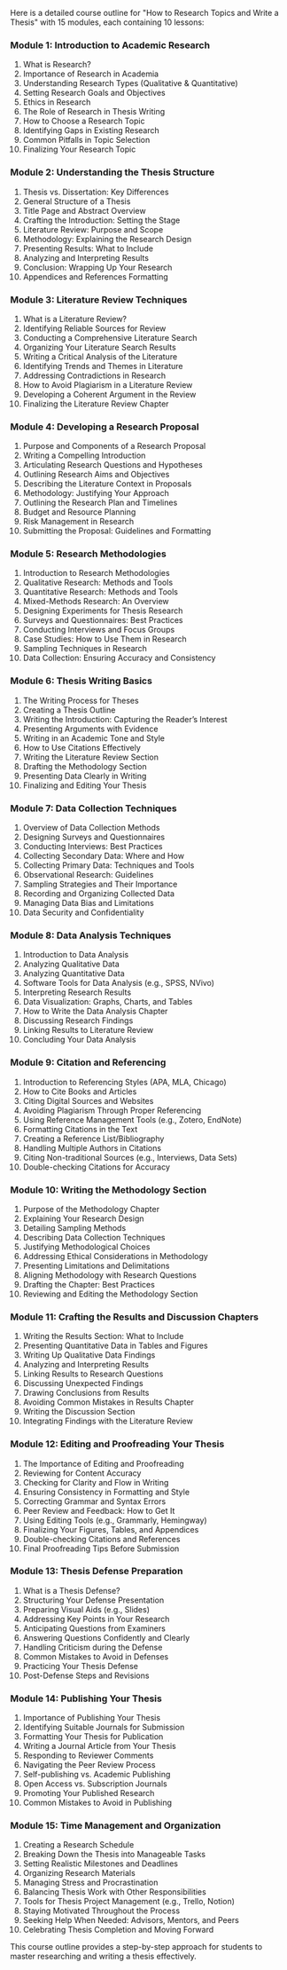 Here is a detailed course outline for "How to Research Topics and Write a Thesis" with 15 modules, each containing 10 lessons:

### **Module 1: Introduction to Academic Research**
1. What is Research? 
2. Importance of Research in Academia
3. Understanding Research Types (Qualitative & Quantitative)
4. Setting Research Goals and Objectives
5. Ethics in Research
6. The Role of Research in Thesis Writing
7. How to Choose a Research Topic
8. Identifying Gaps in Existing Research
9. Common Pitfalls in Topic Selection
10. Finalizing Your Research Topic

### **Module 2: Understanding the Thesis Structure**
1. Thesis vs. Dissertation: Key Differences
2. General Structure of a Thesis
3. Title Page and Abstract Overview
4. Crafting the Introduction: Setting the Stage
5. Literature Review: Purpose and Scope
6. Methodology: Explaining the Research Design
7. Presenting Results: What to Include
8. Analyzing and Interpreting Results
9. Conclusion: Wrapping Up Your Research
10. Appendices and References Formatting

### **Module 3: Literature Review Techniques**
1. What is a Literature Review?
2. Identifying Reliable Sources for Review
3. Conducting a Comprehensive Literature Search
4. Organizing Your Literature Search Results
5. Writing a Critical Analysis of the Literature
6. Identifying Trends and Themes in Literature
7. Addressing Contradictions in Research
8. How to Avoid Plagiarism in a Literature Review
9. Developing a Coherent Argument in the Review
10. Finalizing the Literature Review Chapter

### **Module 4: Developing a Research Proposal**
1. Purpose and Components of a Research Proposal
2. Writing a Compelling Introduction
3. Articulating Research Questions and Hypotheses
4. Outlining Research Aims and Objectives
5. Describing the Literature Context in Proposals
6. Methodology: Justifying Your Approach
7. Outlining the Research Plan and Timelines
8. Budget and Resource Planning
9. Risk Management in Research
10. Submitting the Proposal: Guidelines and Formatting

### **Module 5: Research Methodologies**
1. Introduction to Research Methodologies
2. Qualitative Research: Methods and Tools
3. Quantitative Research: Methods and Tools
4. Mixed-Methods Research: An Overview
5. Designing Experiments for Thesis Research
6. Surveys and Questionnaires: Best Practices
7. Conducting Interviews and Focus Groups
8. Case Studies: How to Use Them in Research
9. Sampling Techniques in Research
10. Data Collection: Ensuring Accuracy and Consistency

### **Module 6: Thesis Writing Basics**
1. The Writing Process for Theses
2. Creating a Thesis Outline
3. Writing the Introduction: Capturing the Reader’s Interest
4. Presenting Arguments with Evidence
5. Writing in an Academic Tone and Style
6. How to Use Citations Effectively
7. Writing the Literature Review Section
8. Drafting the Methodology Section
9. Presenting Data Clearly in Writing
10. Finalizing and Editing Your Thesis

### **Module 7: Data Collection Techniques**
1. Overview of Data Collection Methods
2. Designing Surveys and Questionnaires
3. Conducting Interviews: Best Practices
4. Collecting Secondary Data: Where and How
5. Collecting Primary Data: Techniques and Tools
6. Observational Research: Guidelines
7. Sampling Strategies and Their Importance
8. Recording and Organizing Collected Data
9. Managing Data Bias and Limitations
10. Data Security and Confidentiality

### **Module 8: Data Analysis Techniques**
1. Introduction to Data Analysis
2. Analyzing Qualitative Data
3. Analyzing Quantitative Data
4. Software Tools for Data Analysis (e.g., SPSS, NVivo)
5. Interpreting Research Results
6. Data Visualization: Graphs, Charts, and Tables
7. How to Write the Data Analysis Chapter
8. Discussing Research Findings
9. Linking Results to Literature Review
10. Concluding Your Data Analysis

### **Module 9: Citation and Referencing**
1. Introduction to Referencing Styles (APA, MLA, Chicago)
2. How to Cite Books and Articles
3. Citing Digital Sources and Websites
4. Avoiding Plagiarism Through Proper Referencing
5. Using Reference Management Tools (e.g., Zotero, EndNote)
6. Formatting Citations in the Text
7. Creating a Reference List/Bibliography
8. Handling Multiple Authors in Citations
9. Citing Non-traditional Sources (e.g., Interviews, Data Sets)
10. Double-checking Citations for Accuracy

### **Module 10: Writing the Methodology Section**
1. Purpose of the Methodology Chapter
2. Explaining Your Research Design
3. Detailing Sampling Methods
4. Describing Data Collection Techniques
5. Justifying Methodological Choices
6. Addressing Ethical Considerations in Methodology
7. Presenting Limitations and Delimitations
8. Aligning Methodology with Research Questions
9. Drafting the Chapter: Best Practices
10. Reviewing and Editing the Methodology Section

### **Module 11: Crafting the Results and Discussion Chapters**
1. Writing the Results Section: What to Include
2. Presenting Quantitative Data in Tables and Figures
3. Writing Up Qualitative Data Findings
4. Analyzing and Interpreting Results
5. Linking Results to Research Questions
6. Discussing Unexpected Findings
7. Drawing Conclusions from Results
8. Avoiding Common Mistakes in Results Chapter
9. Writing the Discussion Section
10. Integrating Findings with the Literature Review

### **Module 12: Editing and Proofreading Your Thesis**
1. The Importance of Editing and Proofreading
2. Reviewing for Content Accuracy
3. Checking for Clarity and Flow in Writing
4. Ensuring Consistency in Formatting and Style
5. Correcting Grammar and Syntax Errors
6. Peer Review and Feedback: How to Get It
7. Using Editing Tools (e.g., Grammarly, Hemingway)
8. Finalizing Your Figures, Tables, and Appendices
9. Double-checking Citations and References
10. Final Proofreading Tips Before Submission

### **Module 13: Thesis Defense Preparation**
1. What is a Thesis Defense?
2. Structuring Your Defense Presentation
3. Preparing Visual Aids (e.g., Slides)
4. Addressing Key Points in Your Research
5. Anticipating Questions from Examiners
6. Answering Questions Confidently and Clearly
7. Handling Criticism during the Defense
8. Common Mistakes to Avoid in Defenses
9. Practicing Your Thesis Defense
10. Post-Defense Steps and Revisions

### **Module 14: Publishing Your Thesis**
1. Importance of Publishing Your Thesis
2. Identifying Suitable Journals for Submission
3. Formatting Your Thesis for Publication
4. Writing a Journal Article from Your Thesis
5. Responding to Reviewer Comments
6. Navigating the Peer Review Process
7. Self-publishing vs. Academic Publishing
8. Open Access vs. Subscription Journals
9. Promoting Your Published Research
10. Common Mistakes to Avoid in Publishing

### **Module 15: Time Management and Organization**
1. Creating a Research Schedule
2. Breaking Down the Thesis into Manageable Tasks
3. Setting Realistic Milestones and Deadlines
4. Organizing Research Materials
5. Managing Stress and Procrastination
6. Balancing Thesis Work with Other Responsibilities
7. Tools for Thesis Project Management (e.g., Trello, Notion)
8. Staying Motivated Throughout the Process
9. Seeking Help When Needed: Advisors, Mentors, and Peers
10. Celebrating Thesis Completion and Moving Forward

This course outline provides a step-by-step approach for students to master researching and writing a thesis effectively.